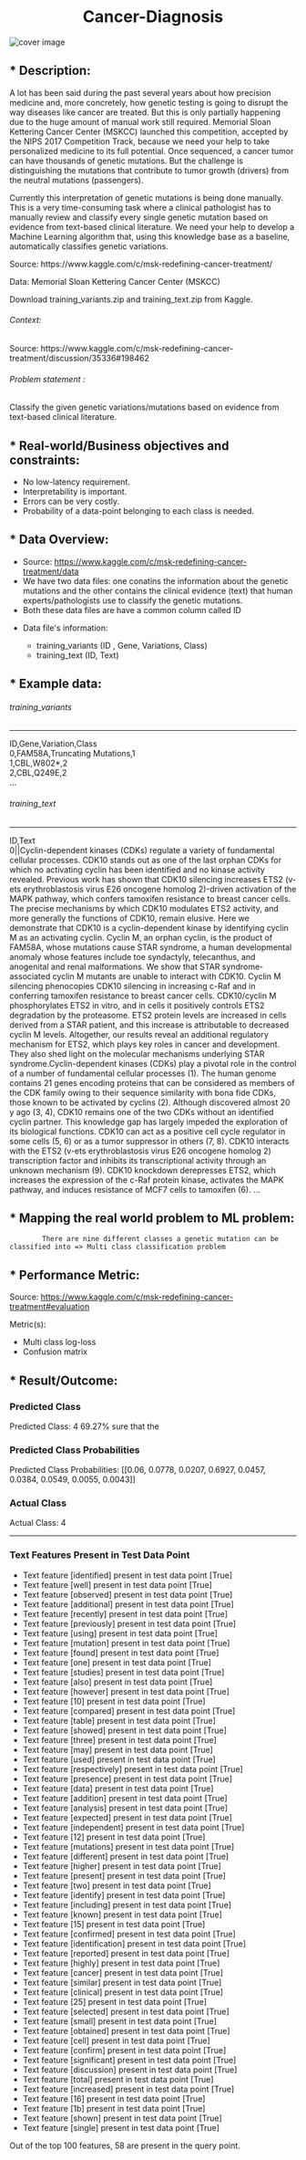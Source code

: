 # <h1 align= center>Cancer-Diagnosis</h1>
![cover image](cancer_cover.jpg)
## * Description:
A lot has been said during the past several years about how precision medicine and, more concretely, how genetic testing is going to disrupt the way diseases like cancer are treated.
But this is only partially happening due to the huge amount of manual work still required. Memorial Sloan Kettering Cancer Center (MSKCC) launched this competition, accepted by the NIPS 2017 Competition Track,  because we need your help to take personalized medicine to its full potential.
Once sequenced, a cancer tumor can have thousands of genetic mutations. But the challenge is distinguishing the mutations that contribute to tumor growth (drivers) from the neutral mutations (passengers). 

Currently this interpretation of genetic mutations is being done manually. This is a very time-consuming task where a clinical pathologist has to manually review and classify every single genetic mutation based on evidence from text-based clinical literature.
We need your help to develop a Machine Learning algorithm that, using this knowledge base as a baseline, automatically classifies genetic variations.

<p> Source: https://www.kaggle.com/c/msk-redefining-cancer-treatment/ </p>
<p> Data: Memorial Sloan Kettering Cancer Center (MSKCC)</p>
<p> Download training_variants.zip and training_text.zip from Kaggle.</p> 

<h6> Context:</h6>
<p> Source: https://www.kaggle.com/c/msk-redefining-cancer-treatment/discussion/35336#198462</p>

<h6> Problem statement : </h6>
<p> Classify the given genetic variations/mutations based on evidence from text-based clinical literature. </p>

## * Real-world/Business objectives and constraints:
* No low-latency requirement.
* Interpretability is important.
* Errors can be very costly.
* Probability of a data-point belonging to each class is needed.

## * Data Overview:
- Source: https://www.kaggle.com/c/msk-redefining-cancer-treatment/data
- We have two data files: one conatins the information about the genetic mutations and the other contains the clinical evidence (text) that  human experts/pathologists use to classify the genetic mutations. 
- Both these data files are have a common column called ID
- <p> 
    Data file's information:
    <ul> 
        <li>
        training_variants (ID , Gene, Variations, Class)
        </li>
        <li>
        training_text (ID, Text)
        </li>
    </ul>
</p>

## * Example data:
<h6>training_variants</h6>
<hr>
ID,Gene,Variation,Class<br>
0,FAM58A,Truncating Mutations,1 <br>
1,CBL,W802*,2 <br>
2,CBL,Q249E,2 <br>
...

<h6> training_text</h6>
<hr>
ID,Text <br>
0||Cyclin-dependent kinases (CDKs) regulate a variety of fundamental cellular processes. CDK10 stands out as one of the last orphan CDKs for which no activating cyclin has been identified and no kinase activity revealed. Previous work has shown that CDK10 silencing increases ETS2 (v-ets erythroblastosis virus E26 oncogene homolog 2)-driven activation of the MAPK pathway, which confers tamoxifen resistance to breast cancer cells. The precise mechanisms by which CDK10 modulates ETS2 activity, and more generally the functions of CDK10, remain elusive. Here we demonstrate that CDK10 is a cyclin-dependent kinase by identifying cyclin M as an activating cyclin. Cyclin M, an orphan cyclin, is the product of FAM58A, whose mutations cause STAR syndrome, a human developmental anomaly whose features include toe syndactyly, telecanthus, and anogenital and renal malformations. We show that STAR syndrome-associated cyclin M mutants are unable to interact with CDK10. Cyclin M silencing phenocopies CDK10 silencing in increasing c-Raf and in conferring tamoxifen resistance to breast cancer cells. CDK10/cyclin M phosphorylates ETS2 in vitro, and in cells it positively controls ETS2 degradation by the proteasome. ETS2 protein levels are increased in cells derived from a STAR patient, and this increase is attributable to decreased cyclin M levels. Altogether, our results reveal an additional regulatory mechanism for ETS2, which plays key roles in cancer and development. They also shed light on the molecular mechanisms underlying STAR syndrome.Cyclin-dependent kinases (CDKs) play a pivotal role in the control of a number of fundamental cellular processes (1). The human genome contains 21 genes encoding proteins that can be considered as members of the CDK family owing to their sequence similarity with bona fide CDKs, those known to be activated by cyclins (2). Although discovered almost 20 y ago (3, 4), CDK10 remains one of the two CDKs without an identified cyclin partner. This knowledge gap has largely impeded the exploration of its biological functions. CDK10 can act as a positive cell cycle regulator in some cells (5, 6) or as a tumor suppressor in others (7, 8). CDK10 interacts with the ETS2 (v-ets erythroblastosis virus E26 oncogene homolog 2) transcription factor and inhibits its transcriptional activity through an unknown mechanism (9). CDK10 knockdown derepresses ETS2, which increases the expression of the c-Raf protein kinase, activates the MAPK pathway, and induces resistance of MCF7 cells to tamoxifen (6). ... 

## * Mapping the real world problem to ML problem:
<p>
    
            There are nine different classes a genetic mutation can be classified into => Multi class classification problem
   
      
    
</p>

## * Performance Metric:
Source: https://www.kaggle.com/c/msk-redefining-cancer-treatment#evaluation

Metric(s): 
* Multi class log-loss 
* Confusion matrix 

## * Result/Outcome:
### Predicted Class
Predicted Class: 4
69.27% sure that the

### Predicted Class Probabilities
Predicted Class Probabilities: [[0.06, 0.0778, 0.0207, 0.6927, 0.0457, 0.0384, 0.0549, 0.0055, 0.0043]]

### Actual Class
Actual Class: 4

---

### Text Features Present in Test Data Point
- Text feature [identified] present in test data point [True]
- Text feature [well] present in test data point [True]
- Text feature [observed] present in test data point [True]
- Text feature [additional] present in test data point [True]
- Text feature [recently] present in test data point [True]
- Text feature [previously] present in test data point [True]
- Text feature [using] present in test data point [True]
- Text feature [mutation] present in test data point [True]
- Text feature [found] present in test data point [True]
- Text feature [one] present in test data point [True]
- Text feature [studies] present in test data point [True]
- Text feature [also] present in test data point [True]
- Text feature [however] present in test data point [True]
- Text feature [10] present in test data point [True]
- Text feature [compared] present in test data point [True]
- Text feature [table] present in test data point [True]
- Text feature [showed] present in test data point [True]
- Text feature [three] present in test data point [True]
- Text feature [may] present in test data point [True]
- Text feature [used] present in test data point [True]
- Text feature [respectively] present in test data point [True]
- Text feature [presence] present in test data point [True]
- Text feature [data] present in test data point [True]
- Text feature [addition] present in test data point [True]
- Text feature [analysis] present in test data point [True]
- Text feature [expected] present in test data point [True]
- Text feature [independent] present in test data point [True]
- Text feature [12] present in test data point [True]
- Text feature [mutations] present in test data point [True]
- Text feature [different] present in test data point [True]
- Text feature [higher] present in test data point [True]
- Text feature [present] present in test data point [True]
- Text feature [two] present in test data point [True]
- Text feature [identify] present in test data point [True]
- Text feature [including] present in test data point [True]
- Text feature [known] present in test data point [True]
- Text feature [15] present in test data point [True]
- Text feature [confirmed] present in test data point [True]
- Text feature [identification] present in test data point [True]
- Text feature [reported] present in test data point [True]
- Text feature [highly] present in test data point [True]
- Text feature [cancer] present in test data point [True]
- Text feature [similar] present in test data point [True]
- Text feature [clinical] present in test data point [True]
- Text feature [25] present in test data point [True]
- Text feature [selected] present in test data point [True]
- Text feature [small] present in test data point [True]
- Text feature [obtained] present in test data point [True]
- Text feature [cell] present in test data point [True]
- Text feature [confirm] present in test data point [True]
- Text feature [significant] present in test data point [True]
- Text feature [discussion] present in test data point [True]
- Text feature [total] present in test data point [True]
- Text feature [increased] present in test data point [True]
- Text feature [16] present in test data point [True]
- Text feature [1b] present in test data point [True]
- Text feature [shown] present in test data point [True]
- Text feature [single] present in test data point [True]

Out of the top 100 features, 58 are present in the query point.

